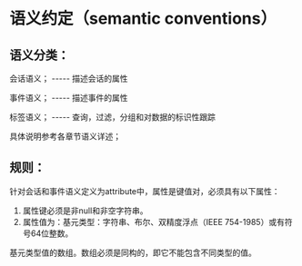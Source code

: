 
# 语义约定（semantic conventions）

## 语义分类：

会话语义； ----- 描述会话的属性

事件语义； ----- 描述事件的属性

标签语义； ----- 查询，过滤，分组和对数据的标识性跟踪

具体说明参考各章节语义详述；

## 规则：

针对会话和事件语义定义为attribute中，属性是键值对，必须具有以下属性：

1. 属性键必须是非null和非空字符串。
2. 属性值为：基元类型：字符串、布尔、双精度浮点（IEEE 754-1985）或有符号64位整数。

基元类型值的数组。数组必须是同构的，即它不能包含不同类型的值。
